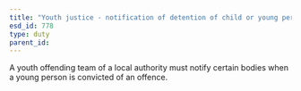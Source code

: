 ```yaml
---
title: "Youth justice - notification of detention of child or young person"
esd_id: 778
type: duty
parent_id:  
---
```


A youth offending team of a local authority must notify certain bodies when a young person is convicted of an offence.

